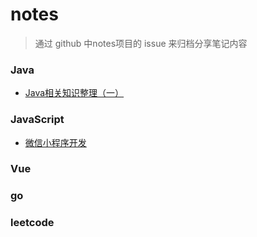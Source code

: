 # notes

> 通过 github 中notes项目的 issue 来归档分享笔记内容

### Java

- [Java相关知识整理（一）](https://github.com/hjs557523/notes/issues/1)


### JavaScript
- [微信小程序开发](https://github.com/hjs557523/notes/issues/2)
### Vue
### go
### leetcode
